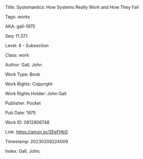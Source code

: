 Title:  Systemantics: How Systems Really Work and How They Fail

Tags:   works

AKA:    gall-1975

Seq:    11.37.1

Level:  4 - Subsection

Class:  work

Author: Gall, John

Work Type: Book

Work Rights: Copyright

Work Rights Holder: John Gall

Publisher: Pocket

Pub Date: 1975

Work ID: 0812906748

Link:   https://amzn.to/2EeFHbS

Timestamp: 20230209224009

Index:  Gall, John; 
